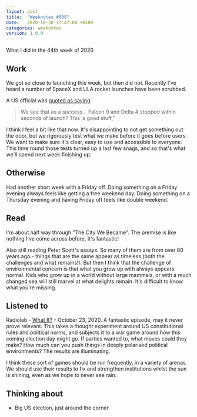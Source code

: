 ```yaml
---
layout: post
title:  "Weeknotes #008"
date:   2020-10-30 17:47:00 +0100
categories: weeknotes
version: 1.0.0
---
```


What I did in the 44th week of 2020

## Work

We got so close to launching this week, but then did not.
Recently I've heard a number of SpaceX and ULA rocket launches have been scrubbed.

A US official was [quoted as saying][1]:
> We see that as a success... Falcon 9 and Delta 4 stopped within seconds of launch? This is good stuff,"

I think I feel a bit like that now. It's disappointing to not get something out the door, but we rigorously test what we make before it goes before users. We want to make sure it's clear, easy to use and accessible to everyone. This time round those tests turned up a last few snags, and so that's what we'll spend next week finishing up.

## Otherwise

Had another short week with a Friday off. Doing something on a Friday evening always feels like getting a free weekend day.
Doing something on a Thursday evening and having Friday off feels like double weekend.

## Read

I'm about half way through "The City We Became". The premise is like nothing I've come across before, It's fantastic!

Also still reading Peter Scott's essays. So many of them are from over 80 years ago - things that are the same appear as timeless (both the challenges and what remains!). But then I think that the challenge of environmental concern is that what you grow up with always appears normal. Kids who grow up in a world without large mammals, or with a much changed sea will still marvel at what delights remain. It's difficult to know what you're missing.

## Listened to

Radiolab - [What If?][2] - October 23, 2020. A fantastic episode, may it never prove relevant. This takes a thought experiment around US constitutional rules and political norms, and subjects it to a war game around how this coming election day might go. If parties wanted to, what moves could they make? How much can you push things in deeply polarised political environments? The results are illuminating.

I think these sort of games should be run frequently, in a variety of arenas. We should use their results to fix and strengthen institutions whilst the sun is shining, even as we hope to never see rain.

## Thinking about

- Big US election, just around the corner

[1]: https://arstechnica.com/science/2020/10/rocket-report-sls-green-run-delayed-again-so-is-the-ariane-6-booster/
[2]: https://www.wnycstudios.org/podcasts/radiolab/articles/what-if